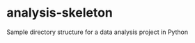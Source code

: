 analysis-skeleton
=================

Sample directory structure for a data analysis project in Python
